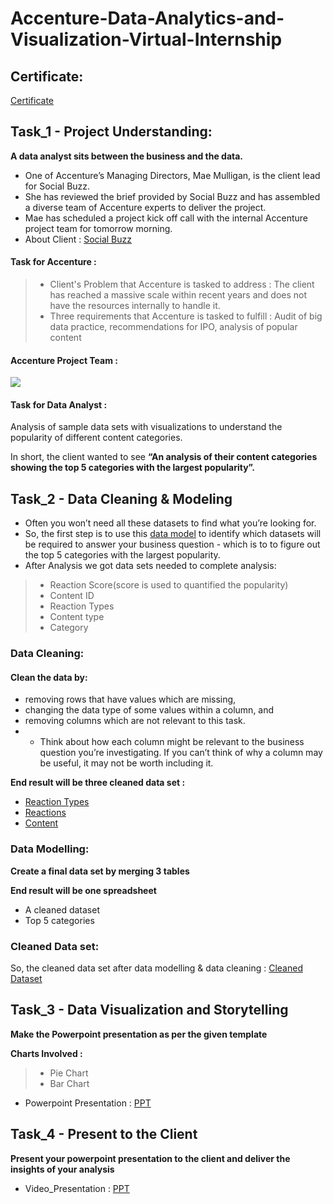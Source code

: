 # Accenture-Data-Analytics-and-Visualization-Virtual-Internship
## Certificate:
[Certificate](https://forage-uploads-prod.s3.amazonaws.com/completion-certificates/Accenture%20North%20America/hzmoNKtzvAzXsEqx8_Accenture%20North%20America_PHmtwG3AATrm33LKD_1694544654841_completion_certificate.pdf)

## Task_1 - Project Understanding:

**A data analyst sits between the business and the data.**

 - One of Accenture’s Managing Directors, Mae Mulligan, is the client lead for Social Buzz.
 - She has reviewed the brief provided by Social Buzz and has assembled a diverse team of Accenture experts to deliver the project.
 - Mae has scheduled a project kick off call with the internal Accenture project team for tomorrow morning.
 - About Client : [Social Buzz](https://github.com/ansariparvej/Accenture_Data_Analytics_and_Visualization_Job_Simulation/blob/main/Data%20Analysis/Data_Analytics%20Client%20Brief.pdf)

#### Task for Accenture : 

 >- Client's Problem that Accenture is tasked to address : The client has reached a massive scale within recent years and does not have the resources internally to handle it.
 >- Three requirements that Accenture is tasked to fulfill : Audit of big data practice, recommendations for IPO, analysis of popular content
 
 #### Accenture Project Team :
 <img src = "Project Team.png">
 
 #### Task for Data Analyst :
Analysis of sample data sets with visualizations to understand the popularity of different content categories.

In short, the client wanted to see **“An analysis of their content categories showing the top 5 categories with the largest popularity”.** 

## Task_2 - Data Cleaning & Modeling

 - Often you won’t need all these datasets to find what you’re looking for.
 - So, the first step is to use this [data model](https://github.com/ansariparvej/Accenture_Data_Analytics_and_Visualization_Job_Simulation/blob/main/Task_2%3A%20Data%20Cleaning%20%26%20Modeling/Task_2%3A%20Data%20Cleaning%20%26%20Modeling.pdf) to identify which datasets will be required to answer your business question - which is to to figure out the top 5 categories with the largest popularity.
 - After Analysis we got data sets needed to complete analysis:
 >- Reaction Score(score is used to quantified the popularity)
 >- Content ID
 >- Reaction Types
 >- Content type
 >- Category
 
### Data Cleaning:
#### Clean the data by:
 - removing rows that have values which are missing,
 - changing the data type of some values within a column, and
 - removing columns which are not relevant to this task.
 - - Think about how each column might be relevant to the business question you’re investigating. If you can’t think of why a column may be useful, it may not be worth including it.

**End result will be three cleaned data set :**
 - [Reaction Types](https://github.com/Sinhaaz/Accenture-Data-Analytics-and-Visualization-Virtual-Internship/blob/main/ReactionTypes.csv)
 - [Reactions](https://github.com/Sinhaaz/Accenture-Data-Analytics-and-Visualization-Virtual-Internship/blob/main/Reactions.csv)
 - [Content](https://github.com/Sinhaaz/Accenture-Data-Analytics-and-Visualization-Virtual-Internship/blob/main/Content.csv)

### Data Modelling:

**Create a final data set by merging 3 tables**

**End result will be one spreadsheet**
 - A cleaned dataset
 - Top 5 categories
 
 ### Cleaned Data set:
 So, the cleaned data set after data modelling & data cleaning : [Cleaned Dataset](https://github.com/ansariparvej/Accenture_Data_Analytics_and_Visualization_Job_Simulation/blob/main/Task_2%3A%20Data%20Cleaning%20%26%20Modeling/Cleaned%20Dataset.xlsx)
 
 ## Task_3 - Data Visualization and Storytelling

 **Make the Powerpoint presentation as per the given template**
 
 **Charts Involved :**
  >- Pie Chart
  >- Bar Chart
  
 - Powerpoint Presentation : [PPT](https://github.com/ansariparvej/Accenture_Data_Analytics_and_Visualization_Job_Simulation/blob/main/Task_3%3A%20Data%20Visualization%20%26%20Storytelling/PowerPoint%20presentation.pdf)
 
 ## Task_4 - Present to the Client
 
 **Present your powerpoint presentation to the client and deliver the insights of your analysis** 
 
- Video_Presentation : [PPT](https://github.com/ansariparvej/Accenture_Data_Analytics_and_Visualization_Job_Simulation/blob/main/Task_4%3A%20Present%20to%20the%20Client/Presentation.webm)
